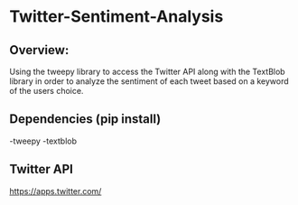 # Twitter-Sentiment-Analysis

## Overview:
  Using the tweepy library to access the Twitter API along with the TextBlob library in order to analyze the sentiment of each tweet based on a keyword of the users choice.
  
## Dependencies (pip install)
   -tweepy
   -textblob

## Twitter API
   https://apps.twitter.com/
